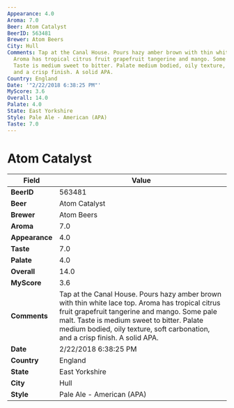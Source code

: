 ```yaml
---
Appearance: 4.0
Aroma: 7.0
Beer: Atom Catalyst
BeerID: 563481
Brewer: Atom Beers
City: Hull
Comments: Tap at the Canal House. Pours hazy amber brown with thin white lace top.
  Aroma has tropical citrus fruit grapefruit tangerine and mango. Some pale malt.
  Taste is medium sweet to bitter. Palate medium bodied, oily texture, soft carbonation,
  and a crisp finish. A solid APA.
Country: England
Date: '"2/22/2018 6:38:25 PM"'
MyScore: 3.6
Overall: 14.0
Palate: 4.0
State: East Yorkshire
Style: Pale Ale - American (APA)
Taste: 7.0
---
```


# Atom Catalyst

| Field         | Value |
|---------------|-------|
| **BeerID** | 563481 |
| **Beer** | Atom Catalyst |
| **Brewer** | Atom Beers |
| **Aroma** | 7.0 |
| **Appearance** | 4.0 |
| **Taste** | 7.0 |
| **Palate** | 4.0 |
| **Overall** | 14.0 |
| **MyScore** | 3.6 |
| **Comments** | Tap at the Canal House. Pours hazy amber brown with thin white lace top. Aroma has tropical citrus fruit grapefruit tangerine and mango. Some pale malt. Taste is medium sweet to bitter. Palate medium bodied, oily texture, soft carbonation, and a crisp finish. A solid APA. |
| **Date** | 2/22/2018 6:38:25 PM |
| **Country** | England |
| **State** | East Yorkshire |
| **City** | Hull |
| **Style** | Pale Ale - American (APA) |
